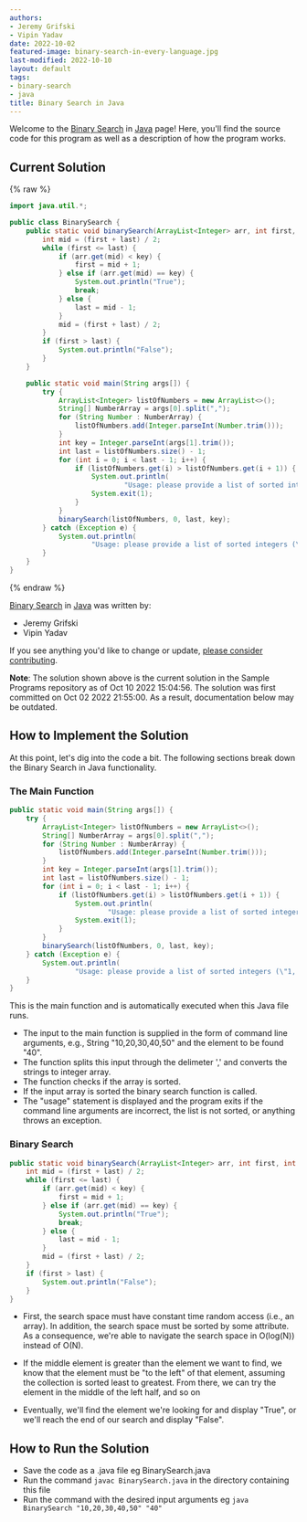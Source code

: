 ```yaml
---
authors:
- Jeremy Grifski
- Vipin Yadav
date: 2022-10-02
featured-image: binary-search-in-every-language.jpg
last-modified: 2022-10-10
layout: default
tags:
- binary-search
- java
title: Binary Search in Java
---
```


Welcome to the [Binary Search](https://sampleprograms.io/projects/binary-search) in [Java](https://sampleprograms.io/languages/java) page! Here, you'll find the source code for this program as well as a description of how the program works.

## Current Solution

{% raw %}

```java
import java.util.*;

public class BinarySearch {
    public static void binarySearch(ArrayList<Integer> arr, int first, int last, int key) {
        int mid = (first + last) / 2;
        while (first <= last) {
            if (arr.get(mid) < key) {
                first = mid + 1;
            } else if (arr.get(mid) == key) {
                System.out.println("True");
                break;
            } else {
                last = mid - 1;
            }
            mid = (first + last) / 2;
        }
        if (first > last) {
            System.out.println("False");
        }
    }

    public static void main(String args[]) {
        try {
            ArrayList<Integer> listOfNumbers = new ArrayList<>();
            String[] NumberArray = args[0].split(",");
            for (String Number : NumberArray) {
                listOfNumbers.add(Integer.parseInt(Number.trim()));
            }
            int key = Integer.parseInt(args[1].trim());
            int last = listOfNumbers.size() - 1;
            for (int i = 0; i < last - 1; i++) {
                if (listOfNumbers.get(i) > listOfNumbers.get(i + 1)) {
                    System.out.println(
                            "Usage: please provide a list of sorted integers (\"1, 4, 5, 11, 12\") and the integer to find (\"11\")");
                    System.exit(1);
                }
            }
            binarySearch(listOfNumbers, 0, last, key);
        } catch (Exception e) {
            System.out.println(
                    "Usage: please provide a list of sorted integers (\"1, 4, 5, 11, 12\") and the integer to find (\"11\")");
        }
    }
}
```

{% endraw %}

[Binary Search](https://sampleprograms.io/projects/binary-search) in [Java](https://sampleprograms.io/languages/java) was written by:

- Jeremy Grifski
- Vipin Yadav

If you see anything you'd like to change or update, [please consider contributing](https://github.com/TheRenegadeCoder/sample-programs).

**Note**: The solution shown above is the current solution in the Sample Programs repository as of Oct 10 2022 15:04:56. The solution was first committed on Oct 02 2022 21:55:00. As a result, documentation below may be outdated.

## How to Implement the Solution

At this point, let's dig into the code a bit. The following sections break down the Binary Search in Java functionality.

### The Main Function

```java
public static void main(String args[]) {
    try {
        ArrayList<Integer> listOfNumbers = new ArrayList<>();
        String[] NumberArray = args[0].split(",");
        for (String Number : NumberArray) {
            listOfNumbers.add(Integer.parseInt(Number.trim()));
        }
        int key = Integer.parseInt(args[1].trim());
        int last = listOfNumbers.size() - 1;
        for (int i = 0; i < last - 1; i++) {
            if (listOfNumbers.get(i) > listOfNumbers.get(i + 1)) {
                System.out.println(
                        "Usage: please provide a list of sorted integers (\"1, 4, 5, 11, 12\") and the integer to find (\"11\")");
                System.exit(1);
            }
        }
        binarySearch(listOfNumbers, 0, last, key);
    } catch (Exception e) {
        System.out.println(
                "Usage: please provide a list of sorted integers (\"1, 4, 5, 11, 12\") and the integer to find (\"11\")");
    }
}
```
This is the main function and is automatically executed when this Java file runs.
* The input to the main function is supplied in the form of command line arguments, e.g., String "10,20,30,40,50" and the element to be found "40".
* The function splits this input through the delimeter ',' and converts the strings to integer array.
* The function checks if the array is sorted. 
* If the input array is sorted the binary search function is called.
* The "usage" statement is displayed and the program exits if the command line arguments are incorrect, the list is not sorted, or anything throws an exception.

### Binary Search

```java
public static void binarySearch(ArrayList<Integer> arr, int first, int last, int key) {
    int mid = (first + last) / 2;
    while (first <= last) {
        if (arr.get(mid) < key) {
            first = mid + 1;
        } else if (arr.get(mid) == key) {
            System.out.println("True");
            break;
        } else {
            last = mid - 1;
        }
        mid = (first + last) / 2;
    }
    if (first > last) {
        System.out.println("False");
    }
}
```

* First, the search space must have constant time random access (i.e., an array). In addition, the search space must be sorted by some attribute. As a consequence, we're able to navigate the search space in O(log(N)) instead of O(N).

* If the middle element is greater than the element we want to find, we know that the element must be "to the left" of that element, assuming the collection is sorted least to greatest. From there, we can try the element in the middle of the left half, and so on

* Eventually, we'll find the element we're looking for and display "True", or we'll reach the end of our search and display "False". 


## How to Run the Solution

* Save the code as a .java file eg BinarySearch.java
* Run the command ```javac BinarySearch.java``` in the directory containing this file
* Run the command with the desired input arguments eg ```java BinarySearch "10,20,30,40,50" "40"``` 
